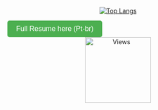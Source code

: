 <div align="center">    
  
[![Top Langs](https://github-readme-stats.vercel.app/api/top-langs/?username=FranCamargo&layout=compact)](https://github.com/anuraghazra/github-readme-stats)

</div>
<a href="https://francamargo.github.io/NewCV/home.html" target="_blank" style="text-decoration: none;">
    <button style="background-color: #4CAF50; color: white; padding: 10px 20px; border: none; border-radius: 5px; font-size: 16px; cursor: pointer;">
        Full Resume here (Pt-br)
    </button>
</a>
<div align="center">
  <img src="https://hits.seeyoufarm.com/api/count/incr/badge.svg?url=https://github.com/FranCamargo/FranCamargo&title=Views&color=9b59b6&labelColor=ffffff" alt="Views" width="150">
</div>
<div>
